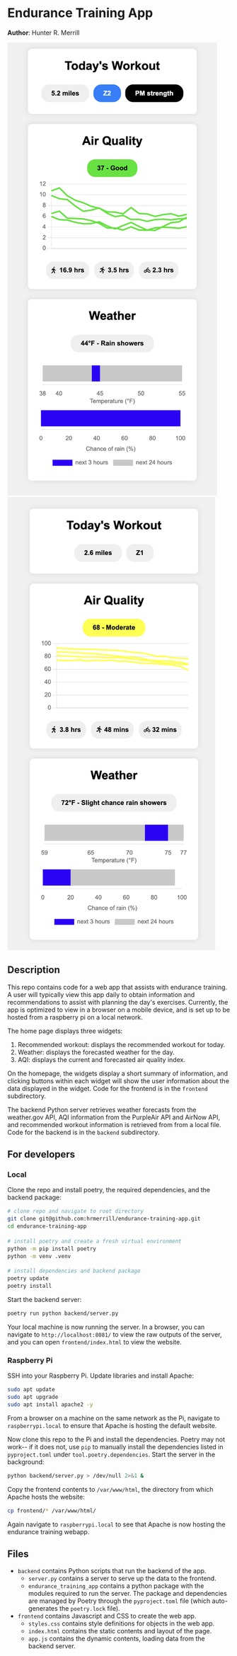 # Endurance Training App

**Author**: Hunter R. Merrill

![app screenshot](resources/app_screenshot.png) ![app screenshot 2](resources/app_screenshot_2.png)

## Description
This repo contains code for a web app that assists with endurance training. A user will typically view this app daily to obtain information and recommendations to assist with planning the day's exercises. Currently, the app is optimized to view in a browser on a mobile device, and is set up to be hosted from a raspberry pi on a local network.

The home page displays three widgets:
1. Recommended workout: displays the recommended workout for today.
2. Weather: displays the forecasted weather for the day.
3. AQI: displays the current and forecasted air quality index.

On the homepage, the widgets display a short summary of information, and clicking buttons within each widget will show the user information about the data displayed in the widget. Code for the frontend is in the `frontend` subdirectory.

The backend Python server retrieves weather forecasts from the weather.gov API, AQI information from the PurpleAir API and AirNow API, and recommended workout information is retrieved from from a local file. Code for the backend is in the `backend` subdirectory.

## For developers

### Local
Clone the repo and install poetry, the required dependencies, and the backend package:
```bash
# clone repo and navigate to root directory
git clone git@github.com:hrmerrill/endurance-training-app.git
cd endurance-training-app

# install poetry and create a fresh virtual environment
python -m pip install poetry
python -m venv .venv

# install dependencies and backend package
poetry update
poetry install
```

Start the backend server:
```bash
poetry run python backend/server.py
```

Your local machine is now running the server. In a browser, you can navigate to `http://localhost:8081/` to view the raw outputs of the server, and you can open `frontend/index.html` to view the website.

### Raspberry Pi
SSH into your Raspberry Pi. Update libraries and install Apache:
```bash
sudo apt update
sudo apt upgrade
sudo apt install apache2 -y
```

From a browser on a machine on the same network as the Pi, navigate to `raspberrypi.local` to ensure that Apache is hosting the default website.

Now clone this repo to the Pi and install the dependencies. Poetry may not work-- if it does not, use `pip` to manually install the dependencies listed in `pyproject.toml` under `tool.poetry.dependencies`. Start the server in the background:
```bash
python backend/server.py > /dev/null 2>&1 &
```

Copy the frontend contents to `/var/www/html`, the directory from which Apache hosts the website:
```bash
cp frontend/* /var/www/html/
```

Again navigate to `raspberrypi.local` to see that Apache is now hosting the endurance training webapp.

## Files
* `backend` contains Python scripts that run the backend of the app.
  - `server.py` contains a server to serve up the data to the frontend.
  - `endurance_training_app` contains a python package with the modules required to run the server. The package and dependencies are managed by Poetry through the `pyproject.toml` file (which auto-generates the `poetry.lock` file).
* `frontend` contains Javascript and CSS to create the web app.
  - `styles.css` contains style definitions for objects in the web app.
  - `index.html` contains the static contents and layout of the page.
  - `app.js` contains the dynamic contents, loading data from the backend server.